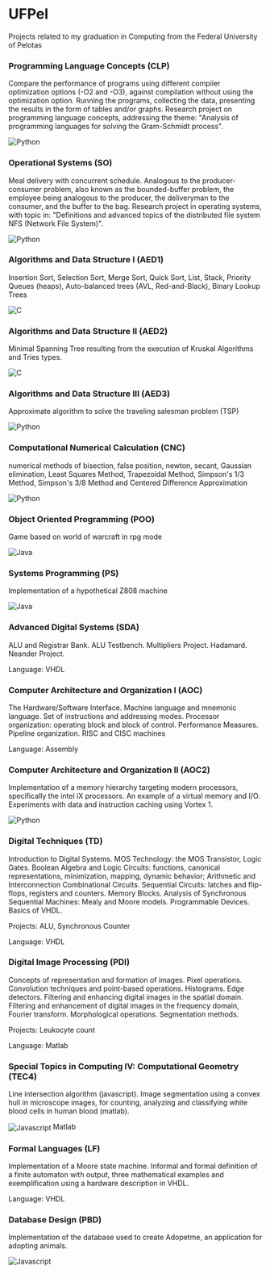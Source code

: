 # UFPel
Projects related to my graduation in Computing from the Federal University of Pelotas

### Programming Language Concepts (CLP)
Compare the performance of programs using different compiler optimization options (-O2 and -O3), against compilation without using the optimization option. Running the programs, collecting the data, presenting the results in the form of tables and/or graphs. Research project on programming language concepts, addressing the theme: "Analysis of programming languages for solving the Gram-Schmidt process".
<div style="display: inline_block">
  <img align="center" alt="Python" src="https://img.shields.io/badge/Python-3776AB?style=for-the-badge&logo=python&logoColor=white">
</div>

### Operational Systems (SO)
Meal delivery with concurrent schedule. Analogous to the producer-consumer problem, also known as the bounded-buffer problem, the employee being analogous to the producer, the deliveryman to the consumer, and the buffer to the bag. Research project in operating systems, with topic in: "Definitions and advanced topics of the distributed file system NFS (Network File System)".
<div style="display: inline_block">
  <img align="center" alt="Python" src="https://img.shields.io/badge/Python-3776AB?style=for-the-badge&logo=python&logoColor=white">
</div>

### Algorithms and Data Structure I (AED1)
Insertion Sort, Selection Sort, Merge Sort, Quick Sort, List, Stack, Priority Queues (heaps), Auto-balanced trees (AVL, Red-and-Black), Binary Lookup Trees
<div style="display: inline_block">
  <img align="center" alt="C" src="https://img.shields.io/badge/C-00599C?style=for-the-badge&logo=c&logoColor=white">
</div>

### Algorithms and Data Structure II (AED2)
Minimal Spanning Tree resulting from the execution of Kruskal Algorithms and Tries types.
<div style="display: inline_block">
  <img align="center" alt="C" src="https://img.shields.io/badge/C-00599C?style=for-the-badge&logo=c&logoColor=white">
</div>

### Algorithms and Data Structure III (AED3)
Approximate algorithm to solve the traveling salesman problem (TSP)
<div style="display: inline_block">
  <img align="center" alt="Python" src="https://img.shields.io/badge/Python-3776AB?style=for-the-badge&logo=python&logoColor=white">
</div>

### Computational Numerical Calculation (CNC)
numerical methods of bisection, false position, newton, secant, Gaussian elimination, Least Squares Method, Trapezoidal Method, Simpson's 1/3 Method, Simpson's 3/8 Method and Centered Difference Approximation
<div style="display: inline_block">
  <img align="center" alt="Python" src="https://img.shields.io/badge/Python-3776AB?style=for-the-badge&logo=python&logoColor=white">
</div>

### Object Oriented Programming (POO)
Game based on world of warcraft in rpg mode
<div style="display: inline_block">
  <img align="center" alt="Java" src="https://img.shields.io/badge/Java-ED8B00?style=for-the-badge&logo=java&logoColor=white">
</div>

### Systems Programming (PS)
Implementation of a hypothetical Z808 machine
<div style="display: inline_block">
  <img align="center" alt="Java" src="https://img.shields.io/badge/Java-ED8B00?style=for-the-badge&logo=java&logoColor=white">
</div>

### Advanced Digital Systems (SDA)
ALU and Registrar Bank. ALU Testbench. Multipliers Project. Hadamard. Neander Project.

Language: VHDL

### Computer Architecture and Organization I (AOC)
The Hardware/Software Interface. Machine language and mnemonic language. Set of instructions and addressing modes. Processor organization: operating block and block
of control. Performance Measures. Pipeline organization. RISC and CISC machines

Language: Assembly

### Computer Architecture and Organization II (AOC2)
Implementation of a memory hierarchy targeting modern processors, specifically the intel iX processors. An example of a virtual memory and I/O. Experiments with data and instruction caching using Vortex 1.

<div style="display: inline_block">
  <img align="center" alt="Python" src="https://img.shields.io/badge/Python-3776AB?style=for-the-badge&logo=python&logoColor=white">
</div>

### Digital Techniques (TD)
Introduction to Digital Systems. MOS Technology: the MOS Transistor, Logic Gates. Boolean Algebra and Logic Circuits: functions, canonical representations, minimization, mapping, dynamic behavior; Arithmetic and Interconnection Combinational Circuits. Sequential Circuits: latches and flip-flops, registers and counters. Memory Blocks. Analysis of Synchronous Sequential Machines: Mealy and Moore models. Programmable Devices. Basics of VHDL.

Projects:
ALU,
Synchronous Counter

Language: VHDL

### Digital Image Processing (PDI)
Concepts of representation and formation of images. Pixel operations. Convolution techniques and point-based operations. Histograms. Edge detectors. Filtering and enhancing digital images in the spatial domain. Filtering and enhancement of digital images in the frequency domain, Fourier transform. Morphological operations. Segmentation methods.

Projects:
Leukocyte count

Language: Matlab

### Special Topics in Computing IV: Computational Geometry (TEC4)
Line intersection algorithm (javascript). Image segmentation using a convex hull in microscope images, for counting, analyzing and classifying white blood cells in human blood (matlab).
<div style="display: inline_block">
  <img align="center" alt="Javascript" src="https://img.shields.io/badge/JavaScript-F7DF1E?style=for-the-badge&logo=javascript&logoColor=black">
  Matlab
</div>

### Formal Languages (LF)
Implementation of a Moore state machine. Informal and formal definition of a finite automaton with output, three mathematical examples and exemplification using a hardware description in VHDL.

Language: VHDL

### Database Design (PBD)
Implementation of the database used to create Adopetme, an application for adopting animals.
<div style="display: inline_block">
  <img align="center" alt="Javascript" src="https://img.shields.io/badge/MySQL-00000F?style=for-the-badge&logo=mysql&logoColor=white">
</div>
